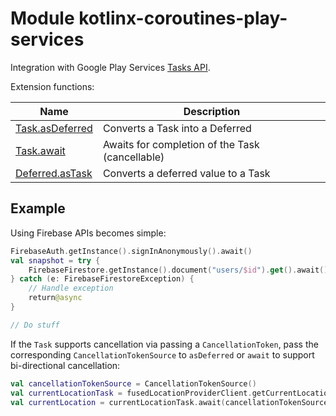 # Module kotlinx-coroutines-play-services

Integration with Google Play Services [Tasks API](https://developers.google.com/android/guides/tasks).

Extension functions:

| **Name** | **Description**
| -------- | ---------------
| [Task.asDeferred][asDeferred] | Converts a Task into a Deferred
| [Task.await][await] | Awaits for completion of the Task (cancellable)
| [Deferred.asTask][asTask] | Converts a deferred value to a Task

## Example

Using Firebase APIs becomes simple:

```kotlin
FirebaseAuth.getInstance().signInAnonymously().await()
val snapshot = try {
    FirebaseFirestore.getInstance().document("users/$id").get().await() // Cancellable await
} catch (e: FirebaseFirestoreException) {
    // Handle exception
    return@async
}

// Do stuff
```

If the `Task` supports cancellation via passing a `CancellationToken`, pass the corresponding `CancellationTokenSource` to `asDeferred` or `await` to support bi-directional cancellation:

```kotlin
val cancellationTokenSource = CancellationTokenSource()
val currentLocationTask = fusedLocationProviderClient.getCurrentLocation(PRIORITY_HIGH_ACCURACY, cancellationTokenSource.token)
val currentLocation = currentLocationTask.await(cancellationTokenSource) // cancelling `await` also cancels `currentLocationTask`, and vice versa
```

[asDeferred]: https://kotlin.github.io/kotlinx.coroutines/kotlinx-coroutines-play-services/kotlinx.coroutines.tasks/com.google.android.gms.tasks.-task/as-deferred.html
[await]: https://kotlin.github.io/kotlinx.coroutines/kotlinx-coroutines-play-services/kotlinx.coroutines.tasks/com.google.android.gms.tasks.-task/await.html
[asTask]: https://kotlin.github.io/kotlinx.coroutines/kotlinx-coroutines-play-services/kotlinx.coroutines.tasks/kotlinx.coroutines.-deferred/as-task.html
